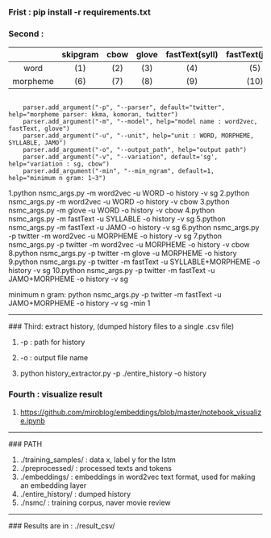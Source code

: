 
### Frist : pip install -r requirements.txt

### Second :

|          | skipgram | cbow | glove | fastText(syll) | fastText(jamo) |
|:--------:|:--------:|:----:|:-----:|:--------------:|:--------------:|
|   word   |    (1)   |  (2) |  (3)  |       (4)      |       (5)      |
| morpheme |    (6)   |  (7) |  (8)  |       (9)      |      (10)      |


<pre><code>
    parser.add_argument("-p", "--parser", default="twitter", help="morpheme parser: kkma, komoran, twitter")
    parser.add_argument("-m", "--model", help="model name : word2vec, fastText, glove")
    parser.add_argument("-u", "--unit", help="unit : WORD, MORPHEME, SYLLABLE, JAMO")
    parser.add_argument("-o", "--output_path", help="output path")
    parser.add_argument("-v", "--variation", default='sg', help="variation : sg, cbow")
    parser.add_argument("-min", "--min_ngram", default=1, help="minimum n gram: 1~3")
</pre></code>



1.python nsmc_args.py -m word2vec -u WORD -o history -v sg
2.python nsmc_args.py -m word2vec -u WORD -o history -v cbow
3.python nsmc_args.py -m glove -u WORD -o history -v cbow
4.python nsmc_args.py -m fastText -u SYLLABLE -o history -v sg
5.python nsmc_args.py -m fastText -u JAMO -o history -v sg 
6.python nsmc_args.py -p twitter -m word2vec -u MORPHEME -o history -v sg
7.python nsmc_args.py -p twitter -m word2vec -u MORPHEME -o history -v cbow
8.python nsmc_args.py -p twitter -m glove -u MORPHEME -o history
9.python nsmc_args.py -p twitter -m fastText -u SYLLABLE+MORPHEME -o history -v sg
10.python nsmc_args.py -p twitter -m fastText -u JAMO+MORPHEME -o history -v sg

minimum n gram: python nsmc_args.py -p twitter -m fastText -u JAMO+MORPHEME -o history -v sg -min 1

<hr/>
### Third: extract history, (dumped history files to a single .csv file)

1. -p : path for history
2. -o : output file name

1. python history_extractor.py -p ./entire_history -o history

### Fourth : visualize result
1. https://github.com/miroblog/embeddings/blob/master/notebook_visualize.ipynb


<hr/>
### PATH 

1. ./training_samples/ : data x, label y for the lstm
2. ./preprocessed/ : processed texts and tokens
3. ./embeddings/ : embeddings in word2vec text format, used for making an embedding layer
4. ./entire_history/ : dumped history
5. ./nsmc/ : training corpus, naver movie review

<hr/>
### Results are in : ./result_csv/

  
